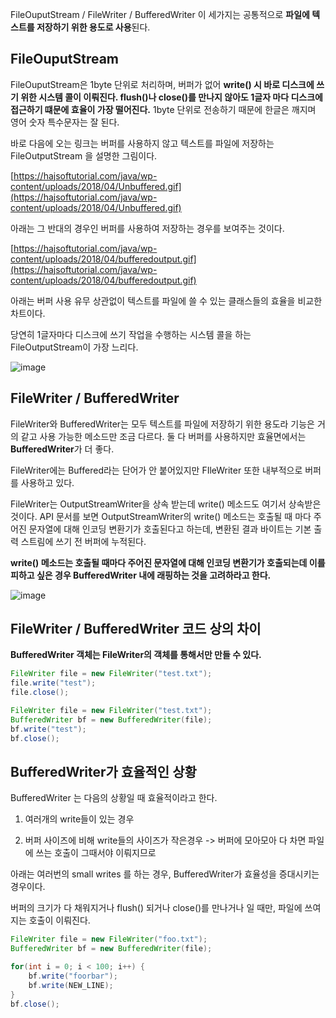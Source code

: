 FileOuputStream / FileWriter / BufferedWriter 이 세가지는 공통적으로 **파일에 텍스트를 저장하기 위한 용도로 사용**된다.

## FileOuputStream

FileOuputStream은 1byte 단위로 처리하며, 버퍼가 없어 ************write() 시 바로 디스크에 쓰기 위한 시스템 콜이 이뤄진다.  flush()나 close()를 만나지 않아도 1글자 마다 디스크에 접근하기 떄문에 효율이 가장 떨어진다.************ 1byte 단위로 전송하기 때문에 한글은 깨지며 영어 숫자 특수문자는 잘 된다. 

바로 다음에 오는 링크는 버퍼를 사용하지 않고 텍스트를 파일에 저장하는 FileOutputStream 을 설명한 그림이다.

[https://hajsoftutorial.com/java/wp-content/uploads/2018/04/Unbuffered.gif](https://hajsoftutorial.com/java/wp-content/uploads/2018/04/Unbuffered.gif)

아래는 그 반대의 경우인 버퍼를 사용하여 저장하는 경우를 보여주는 것이다.

[https://hajsoftutorial.com/java/wp-content/uploads/2018/04/bufferedoutput.gif](https://hajsoftutorial.com/java/wp-content/uploads/2018/04/bufferedoutput.gif)

아래는 버퍼 사용 유무 상관없이 텍스트를 파일에 쓸 수 있는 클래스들의 효율을 비교한 차트이다. 

당연히 1글자마다 디스크에 쓰기 작업을 수행하는 시스템 콜을 하는 FileOutputStream이 가장 느리다.

![image](https://user-images.githubusercontent.com/74949294/200461397-7787dc8e-b39c-41d9-b928-a06424a11ab8.png)

## FileWriter / BufferedWriter

FileWriter와 BufferedWriter는 모두 텍스트를 파일에 저장하기 위한 용도라 기능은 거의 같고 사용 가능한 메소드만 조금 다르다. 둘 다 버퍼를 사용하지만 효율면에서는 ****************************BufferedWriter****************************가 더 좋다. 

FileWriter에는 Buffered라는 단어가 안 붙어있지만 FIleWriter 또한 내부적으로 버퍼를 사용하고 있다. 

FileWriter는 OutputStreamWriter을 상속 받는데 write() 메소드도 여기서 상속받은 것이다. API 문서를 보면 OutputStreamWriter의 write() 메소드는 호출될 때 마다 주어진 문자열에 대해 인코딩 변환기가 호출된다고 하는데, 변환된 결과 바이트는 기본 출력 스트림에 쓰기 전 버퍼에 누적된다. 

**write() 메소드는 호출될 때마다 주어진 문자열에 대해 인코딩 변환기가 호출되는데 이를 피하고 싶은 경우 BufferedWriter 내에 래핑하는 것을 고려하라고 한다.**

![image](https://user-images.githubusercontent.com/74949294/200461418-f4a4fe13-f185-4123-9b30-e3dfda54da05.png)

## FileWriter / BufferedWriter 코드 상의 차이

************************BufferedWriter 객체는 FileWriter의 객체를 통해서만 만들 수 있다.************************

```java
FileWriter file = new FileWriter("test.txt");
file.write("test");
file.close();
```

```java
FileWriter file = new FileWriter("test.txt");
BufferedWriter bf = new BufferedWriter(file);
bf.write("test");
bf.close();
```

## BufferedWriter가 효율적인 상황

BufferedWriter 는 다음의 상황일 때 효율적이라고 한다.

1. 여러개의 write들이 있는 경우

2. 버퍼 사이즈에 비해 write들의 사이즈가 작은경우 -> 버퍼에 모아모아 다 차면 파일에 쓰는 호출이 그때서야 이뤄지므로

아래는 여러번의 small writes 를 하는 경우, BufferedWriter가 효율성을 증대시키는 경우이다.

버퍼의 크기가 다 채워지거나  flush() 되거나 close()를 만나거나 일 때만, 파일에 쓰여지는 호출이 이뤄진다.

```java
FileWriter file = new FileWriter("foo.txt");
BufferedWriter bf = new BufferedWriter(file);

for(int i = 0; i < 100; i++) {
    bf.write("foorbar");
    bf.write(NEW_LINE);
}
bf.close();
```
